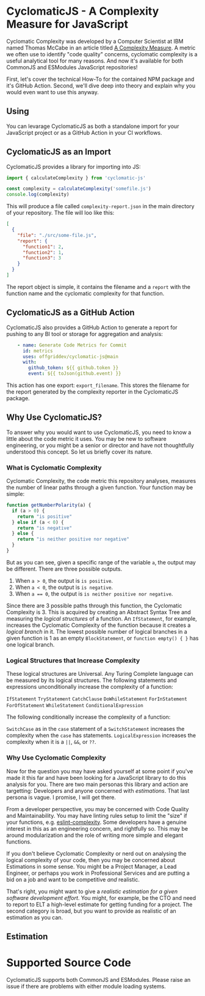 # CyclomaticJS - A Complexity Measure for JavaScript

Cyclomatic Complexity was developed by a Computer Scientist at IBM named Thomas McCabe in an article titled [A Complexity Measure](https://ieeexplore.ieee.org/document/1702388). A metric we often use to identify "code quality" concerns, cyclomatic complexity is a useful analytical tool for many reasons. And now it's available for both CommonJS and ESModules JavaScript repositories! 

First, let's cover the technical How-To for the contained NPM package and it's GitHub Action. Second, we'll dive deep into theory and explain why you would even want to use this anyway. 

## Using

You can levarage CyclomaticJS as both a standalone import for your JavaScript project or as a GitHub Action in your CI workflows. 

## CyclomaticJS as an Import

CyclomaticJS provides a library for importing into JS:

```javascript
import { calculateComplexity } from 'cyclomatic-js'

const complexity = calculateComplexity('somefile.js')
console.log(complexity)
```

This will produce a file called `complexity-report.json` in the main directory of your repository. The file will loo like this:

```json
[
  {
    "file": "./src/some-file.js",
    "report": {
      "function1": 2,
      "function2": 1,
      "function3": 3
    }
  }
]
```

The report object is simple, it contains the filename and a `report` with the function name and the cyclomatic complexity for that function.

## CyclomaticJS as a GitHub Action

CyclomaticJS also provides a GitHub Action to generate a report for pushing to any BI tool or storage for aggregation and analysis:

```yml
    - name: Generate Code Metrics for Commit
      id: metrics
      uses: offgriddev/cyclomatic-js@main
      with:
        github_token: ${{ github.token }}
        event: ${{ toJson(github.event) }}
```

This action has one export: `export_filename`. This stores the filename for the report generated by the complexity reporter in the CyclomaticJS package.

## Why Use CyclomaticJS?

To answer why you would want to use CyclomaticJS, you need to know a little about the code metric it uses. You may be new to software engineering, or you might be a senior or director and have not thoughtfully understood this concept. So let us briefly cover its nature.

### What is Cyclomatic Complexity

Cyclomatic Complexity, the code metric this repository analyses, measures the number of linear paths through a given function. Your function may be simple:

```javascript
function getNumberPolarity(a) {
  if (a > 0) {
    return "is positive"
  } else if (a < 0) {
    return "is negative"
  } else {
    return "is neither positive nor negative"
  }
}
```

But as you can see, given a specific range of the variable `a`, the output may be different. There are three possible outputs.

1. When `a > 0`, the output is `is positive`.
2. When `a < 0`, the output is `is negative`.
3. When `a == 0`, the output is `is neither positive nor negative`.

Since there are 3 possible paths through this function, the Cyclomatic Complexity is 3. This is acquired by creating an Abstract Syntax Tree and measuring the _logical structures_ of a function. An `IfStatement`, for example, increases the Cyclomatic Complexity of the function because it creates a _logical branch_ in it. The lowest possible number of logical branches in a given function is 1 as an empty `BlockStatement`, or `function empty() { }` has one logical branch. 

### Logical Structures that Increase Complexity

These logical structures are Universal. Any Turing Complete language can be measured by its logical structures. The following statements and expressions unconditionally increase the complexity of a function:

`IfStatement`
`TryStatement`
`CatchClause`
`DoWhileStatement`
`ForInStatement`
`ForOfStatement`
`WhileStatement`
`ConditionalExpression`

The following conditionally increase the complexity of a function:

`SwitchCase` as in the `case` statement of a `SwitchStatement` increases the complexity when the `case` has statements.
`LogicalExpression` increases the complexity when it is a `||`, `&&`, or `??`.


### Why Use Cyclomatic Complexity

Now for the question you may have asked yourself at some point if you've made it this far and have been looking for a JavaScript library to do this analysis for you. There are two main personas this library and action are targetting: Developers and anyone concerned with _estimations_. That last persona is vague. I promise, I will get there. 

From a developer perspective, you may be concerned with Code Quality and Maintainability. You may have linting rules setup to limit the "size" if your functions, e.g. [eslint-complexity](https://eslint.org/docs/latest/rules/complexity). Some developers have a genuine interest in this as an engineering concern, and rightfully so. This may be around modularization and the role of writing more simple and elegant functions. 

If you don't believe Cyclomatic Complexity or nerd out on analysing the logical complexity of your code, then you may be concerned about Estimations in some sense. You might be a Project Manager, a Lead Engineer, or perhaps you work in Professional Services and are putting a bid on a job and want to be competitive _and_ realistic.

That's right, you might want to give a _realistic estimation for a given software development effort_. You might, for example, be the CTO and need to report to ELT a high-level estimate for getting funding for a project. The second category is broad, but you want to provide as realistic of an estimation as you can.

## Estimation 



# Supported Source Code

CyclomaticJS supports both CommonJS and ESModules. Please raise an issue if there are problems with either module loading systems.
